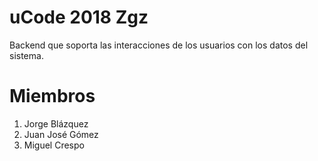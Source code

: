 # uCode 2018 Zgz 

Backend que soporta las interacciones de los usuarios con los datos del sistema.

# Miembros
1. Jorge Blázquez
2. Juan José Gómez
3. Miguel Crespo